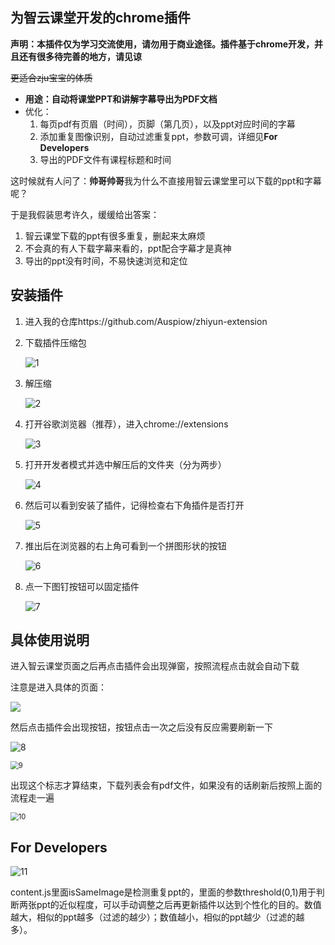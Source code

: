 ## 为智云课堂开发的chrome插件

**声明：本插件仅为学习交流使用，请勿用于商业途径。插件基于chrome开发，并且还有很多待完善的地方，请见谅**

<del>更适合zju宝宝的体质</del>

* **用途：自动将课堂PPT和讲解字幕导出为PDF文档**  
* 优化：  
    1. 每页pdf有页眉（时间），页脚（第几页），以及ppt对应时间的字幕  
    2. 添加重复图像识别，自动过滤重复ppt，参数可调，详细见**For Developers**  
    3. 导出的PDF文件有课程标题和时间  

这时候就有人问了：**帅哥帅哥**我为什么不直接用智云课堂里可以下载的ppt和字幕呢？

于是我假装思考许久，缓缓给出答案：

1. 智云课堂下载的ppt有很多重复，删起来太麻烦
2. 不会真的有人下载字幕来看的，ppt配合字幕才是真神
3. 导出的ppt没有时间，不易快速浏览和定位



##  安装插件

1. 进入我的仓库https://github.com/Auspiow/zhiyun-extension

2. 下载插件压缩包

   ![1](./assets/1.png)

3. 解压缩

   ![2](./assets/2.png)

4. 打开谷歌浏览器（推荐），进入chrome://extensions

   ![3](./assets/3.png)

5. 打开开发者模式并选中解压后的文件夹（分为两步）

   ![4](./assets/4.png)

6. 然后可以看到安装了插件，记得检查右下角插件是否打开

   ![5](./assets/5.png)

7. 推出后在浏览器的右上角可看到一个拼图形状的按钮

   ![6](./assets/6.png)

8. 点一下图钉按钮可以固定插件

   ![7](./assets/7.png)

   

## 具体使用说明

进入智云课堂页面之后再点击插件会出现弹窗，按照流程点击就会自动下载

注意是进入具体的页面：

![](./assets/8.png)

然后点击插件会出现按钮，按钮点击一次之后没有反应需要刷新一下

![8](./assets/9.png)

<img src="./assets/10.png" alt="9" style="zoom:80%;" />

出现这个标志才算结束，下载列表会有pdf文件，如果没有的话刷新后按照上面的流程走一遍

<img src="./assets/11.png" alt="10" style="zoom:80%;" />



## For Developers

![11](./assets/12.png)

content.js里面isSameImage是检测重复ppt的，里面的参数threshold(0,1)用于判断两张ppt的近似程度，可以手动调整之后再更新插件以达到个性化的目的。数值越大，相似的ppt越多（过滤的越少）；数值越小，相似的ppt越少（过滤的越多）。